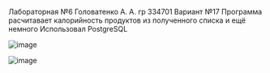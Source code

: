 Лабораторная №6
Головатенко А. А.
гр 334701
Вариант №17
Программа расчитавает калорийность продуктов из полученного списка и ещё немного
Использовал PostgreSQL

![image](https://github.com/user-attachments/assets/e5ba7362-7520-4924-9e76-8fb54bcea1b4)

![image](https://github.com/user-attachments/assets/c3c3effc-fde0-457e-8662-70a7c56b97b5)
